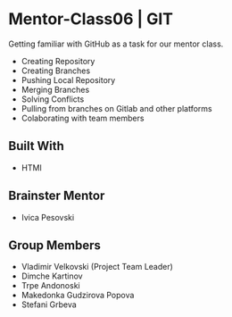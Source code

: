 # Mentor-Class06 | GIT
Getting familiar with GitHub as a task for our mentor class.

- Creating Repository
- Creating Branches
- Pushing Local Repository
- Merging Branches
- Solving Conflicts
- Pulling from branches on Gitlab and other platforms
- Colaborating with team members

## Built With

- HTMl

## Brainster Mentor

- Ivica Pesovski


## Group Members

- Vladimir Velkovski (Project Team Leader)
- Dimche Kartinov
- Trpe Andonoski
- Makedonka Gudzirova Popova
- Stefani Grbeva
